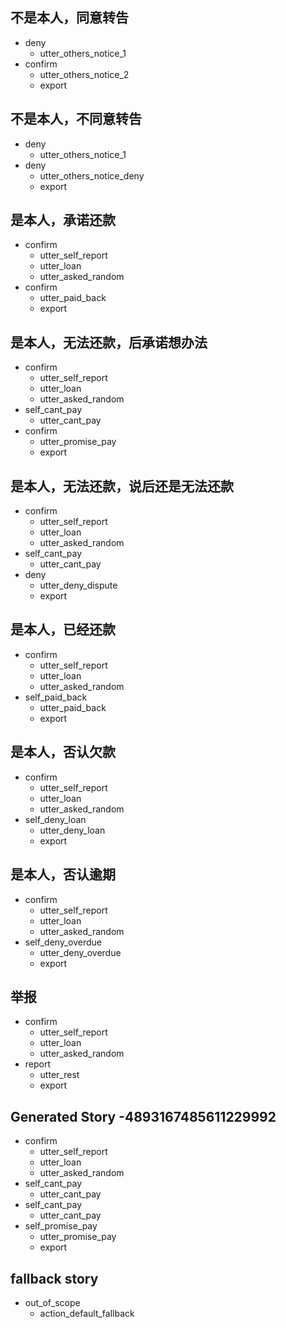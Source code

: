 ## 不是本人，同意转告
* deny
    - utter_others_notice_1
* confirm
    - utter_others_notice_2
    - export

## 不是本人，不同意转告
* deny
    - utter_others_notice_1
* deny
    - utter_others_notice_deny
    - export

## 是本人，承诺还款
* confirm
    - utter_self_report
    - utter_loan
    - utter_asked_random
* confirm
    - utter_paid_back
    - export

## 是本人，无法还款，后承诺想办法
* confirm
    - utter_self_report
    - utter_loan
    - utter_asked_random
* self_cant_pay
    - utter_cant_pay
* confirm
    - utter_promise_pay
    - export

## 是本人，无法还款，说后还是无法还款
* confirm
    - utter_self_report
    - utter_loan
    - utter_asked_random
* self_cant_pay
    - utter_cant_pay
* deny
    - utter_deny_dispute
    - export

## 是本人，已经还款
* confirm
    - utter_self_report
    - utter_loan
    - utter_asked_random
* self_paid_back
    - utter_paid_back
    - export

## 是本人，否认欠款
* confirm
    - utter_self_report
    - utter_loan
    - utter_asked_random
* self_deny_loan
    - utter_deny_loan
    - export

## 是本人，否认逾期
* confirm
    - utter_self_report
    - utter_loan
    - utter_asked_random
* self_deny_overdue
    - utter_deny_overdue
    - export

## 举报
* confirm
    - utter_self_report
    - utter_loan
    - utter_asked_random
* report
    - utter_rest
    - export

## Generated Story -4893167485611229992
* confirm
    - utter_self_report
    - utter_loan
    - utter_asked_random
* self_cant_pay
    - utter_cant_pay
* self_cant_pay
    - utter_cant_pay
* self_promise_pay
    - utter_promise_pay
    - export

## fallback story
* out_of_scope
  - action_default_fallback
